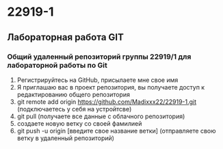 # 22919-1
## Лабораторная работа GIT
### Общий удаленный репозиторий группы 22919/1 для лабораторной работы по Git

1. Регистрируйтесь на GitHub, присылаете мне свое имя
3. Я приглашаю вас в проект репозитория, вы получаете доступ к редактированию общего репозитория
4. git remote add origin https://github.com/Madixxx22/22919-1.git (подключаетесь у себя на устройтсве)
5. git pull (получаете все данные с облачного репозитория)
6. создаете новую ветку со своей фамилией
7. git push -u origin [введите свое название ветки] (отправляете свою ветку в удаленный репозиторий)
